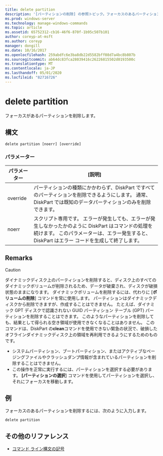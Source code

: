 ```yaml
---
title: delete partition
description: '[パーティションの削除] の参照トピック。フォーカスのあるパーティションを削除します。'
ms.prod: windows-server
ms.technology: manage-windows-commands
ms.topic: article
ms.assetid: 65752312-cb16-46f6-870f-1b95c507b101
author: coreyp-at-msft
ms.author: coreyp
manager: dongill
ms.date: 10/16/2017
ms.openlocfilehash: 259abdfc6e3ba8db22d5582bff08d7a4bc8b807b
ms.sourcegitcommit: ab64dc83fca28039416c26226815502d0193500c
ms.translationtype: MT
ms.contentlocale: ja-JP
ms.lasthandoff: 05/01/2020
ms.locfileid: "82716726"
---
```

# <a name="delete-partition"></a>delete partition

フォーカスがあるパーティションを削除します。

## <a name="syntax"></a>構文

```
delete partition [noerr] [override]
```

### <a name="parameters"></a>パラメーター

|パラメーター|[説明]|
|---------|-----------|
|override|パーティションの種類にかかわらず、DiskPart ですべてのパーティションを削除できるようにします。 通常、DiskPart では既知のデータパーティションのみを削除できます。|
|noerr|スクリプト専用です。 エラーが発生しても、エラーが発生しなかったかのように DiskPart はコマンドの処理を続けます。 このパラメーターは、エラー発生すると、DiskPart はエラー コードを生成して終了します。|

## <a name="remarks"></a>Remarks

> [!CAUTION]
> ダイナミックディスク上のパーティションを削除すると、ディスク上のすべてのダイナミックボリュームが削除されるため、データが破棄され、ディスクが破損状態のままになります。 ダイナミックボリュームを削除するには、代わりに [**ボリュームの削除**] コマンドを常に使用します。 パーティションはダイナミックディスクから削除できますが、作成することはできません。 たとえば、ダイナミック GPT ディスクで認識されない GUID パーティション テーブル (GPT) パーティションを削除することはできます。 このようなパーティションを削除しても、結果として得られる空き領域が使用できなくなることはありません。 このコマンドは、DiskPart の**clean**コマンドを使用できない緊急の状況で、破損したオフラインダイナミックディスク上の領域を再利用できるようにするためのものです。
> -   システムパーティション、ブートパーティション、またはアクティブなページングファイルやクラッシュダンプ情報が含まれているパーティションを削除することはできません。
> -   この操作を正常に実行するには、パーティションを選択する必要があります。 **[パーティションの選択**] コマンドを使用してパーティションを選択し、それにフォーカスを移動します。

## <a name="examples"></a>例

フォーカスのあるパーティションを削除するには、次のように入力します。
```
delete partition
```

## <a name="additional-references"></a>その他のリファレンス

- [コマンド ライン構文の記号](command-line-syntax-key.md)

